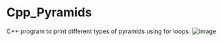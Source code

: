 # Cpp_Pyramids
C++ program to print different types of pyramids using for loops.
![image](https://user-images.githubusercontent.com/95617369/193101475-52825171-8cb6-4ab2-ac3c-0ce9c54c5b45.png)
